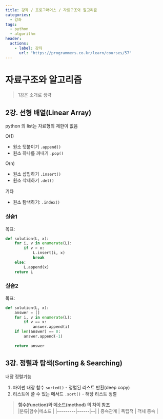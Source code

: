 ```yaml
---
title: 강좌 / 프로그래머스 / 자료구조와 알고리즘
categories: 
  - 강좌
tags: 
  - python
  - algorithm
header:  
  actions:
    - label: 강좌
      url: "https://programmers.co.kr/learn/courses/57"
---
```

# 자료구조와 알고리즘

> 1강은 소개로 생략

## 2강. 선형 배열(Linear Array)
python 의 list는 자료형의 제한이 없음

O(1)
-   원소 덧붙이기  `.append()`
-   원소 하나를 꺼내기  `.pop()`

O(n)
-   원소 삽입하기  `.insert()`
-   원소 삭제하기  `.del()`

기타
-   원소 탐색하기:  `.index()`
### 실습1
목표: 
```python
def solution(L, x):
    for i, v in enumerate(L):
        if v > x:
            L.insert(i, x)
            break
    else:
        L.append(x)
    return L
```
### 실습2
목표: 
```python
def solution(L, x):
    answer = []
    for i, v in enumerate(L):
        if v == x:
            answer.append(i)
    if len(answer) == 0:
        answer.append(-1)
    
    return answer
```

## 3강. 정렬과 탐색(Sorting & Searching)
내장 정렬기능
1.  파이썬 내장 함수  `sorted()` - 정렬된 리스트  반환(deep copy)
2.  리스트에 쓸 수 있는 메서드  `.sort()` - 해당 리스트 정렬
> **함수(function)와 메소드(method) 의 차이** [참조](https://www.geeksforgeeks.org/difference-method-function-python/)  
> |분류|함수|메소드 |
> |---------|------|--|
> |    종속관계    |    독립적        |  객체 종속  |

<!--stackedit_data:
eyJoaXN0b3J5IjpbLTc4MzY0MzEzNiwxODYwMjgyNzkwLDc2MT
U4NzUwNywxOTE4MDkxNDE4XX0=
-->